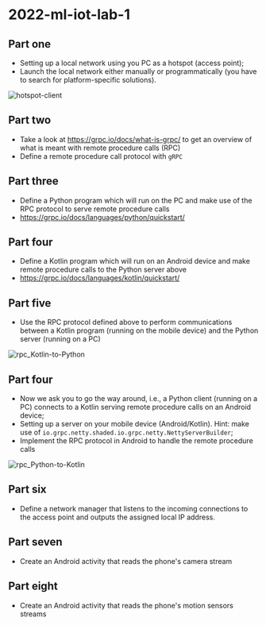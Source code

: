 # 2022-ml-iot-lab-1

## Part one
* Setting up a local network using you PC as a hotspot (access point);
* Launch the local network either manually or programmatically (you have to search for platform-specific solutions).

![hotspot-client](https://user-images.githubusercontent.com/8298445/144478047-2818168d-828d-4dd1-84c4-48ac4c8ad5e0.png)


## Part two
* Take a look at https://grpc.io/docs/what-is-grpc/ to get an overview of what is meant with remote procedure calls (RPC)
* Define a remote procedure call protocol with `gRPC`

## Part three
* Define a Python program which will run on the PC and make use of the RPC protocol to serve remote procedure calls
* https://grpc.io/docs/languages/python/quickstart/

## Part four
* Define a Kotlin program which will run on an Android device and make remote procedure calls to the Python server above
* https://grpc.io/docs/languages/kotlin/quickstart/


## Part five
* Use the RPC protocol defined above to perform communications between a Kotlin program (running on the mobile device) and the Python server (running on a PC)

![rpc_Kotlin-to-Python](https://user-images.githubusercontent.com/8298445/144479920-d239c3bb-4667-4e68-83c0-624bb0b986d6.png)



## Part four
* Now we ask you to go the way around, i.e., a Python client (running on a PC) connects to a Kotlin serving remote procedure calls on an Android device;
* Setting up a server on your mobile device (Android/Kotlin). Hint: make use of `io.grpc.netty.shaded.io.grpc.netty.NettyServerBuilder`;
* Implement the RPC protocol in Android to handle the remote procedure calls

![rpc_Python-to-Kotlin](https://user-images.githubusercontent.com/8298445/144479951-731a0a52-1723-4c85-bec9-2776e619baa0.png)


## Part six
* Define a network manager that listens to the incoming connections to the access point and outputs the assigned local IP address.

## Part seven
* Create an Android activity that reads the phone's camera stream

## Part eight
* Create an Android activity that reads the phone's motion sensors streams
